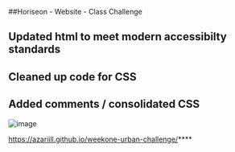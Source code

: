 ##Horiseon - Website - Class Challenge

## Updated html to meet modern accessibilty standards

## Cleaned up code for CSS 
  ## Added comments / consolidated CSS



![image](https://user-images.githubusercontent.com/99227667/159825266-767a06f8-e516-4a4e-9455-de7b1f6c2e67.png)




https://azariill.github.io/weekone-urban-challenge/****

